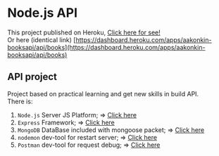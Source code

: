 # Node.js API

This project published on Heroku, [Click here for see!](https://dashboard.heroku.com/apps/aakonkin-booksapi/api/books)<br>
Or here (identical link) [https://dashboard.heroku.com/apps/aakonkin-booksapi/api/books](https://dashboard.heroku.com/apps/aakonkin-booksapi/api/books)<br>

## API project
Project based on practical learning and get new skills in build API. <br>
There is:<br>
1. `Node.js` Server JS Platform; => [Click here](https://nodejsdev.ru/)<br>
2. `Express` Framework; => [Click here](https://expressjs.com/)<br>
3. `MongoDB` DataBase included with mongoose packet; => [Click here](https://www.mongodb.com/)<br>
5. `nodemon` dev-tool for restart server; => [Click here](https://nodemon.io/)<br>
6. `Postman` dev-tool for request debug; => [Click here](https://www.postman.com/)<br>
